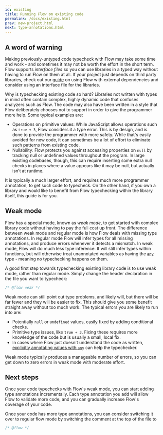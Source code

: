 ```yaml
---
id: existing
title: Running Flow on existing code
permalink: /docs/existing.html
prev: new-project.html
next: type-annotations.html
---
```


## A word of warning

Making previously-untyped code typecheck with Flow may take some time and work - and sometimes it may not be worth the effort in the short term. Flow supports *interface files* so you can use libraries in a typed way without having to run Flow on them at all. If your project just depends on third party libraries, check out our [guide](third-party.html) on using Flow with external dependencies and consider using an interface file for the libraries.

Why is typechecking existing code so hard? Libraries not written with types in mind often contain complex, highly dynamic code that confuses analyzers such as Flow. The code may also have been written in a style that Flow deliberately chooses not to support in order to give the programmer more help. Some typical examples are:

* Operations on primitive values: While JavaScript allows operations such as `true + 3`, Flow considers it a type error. This is by design, and is done to provide the programmer with more safety. While that's easily avoided for new code, it can sometimes be a lot of effort to eliminate such patterns from existing code.
* Nullability: Flow protects you against accessing properties on `null` by tracking null or undefined values throughout the program. In large existing codebases, though, this can require inserting some extra null checks in places where a value appears like it may be null, but actually isn't at runtime.

It is typically a much larger effort, and requires much more programmer annotation, to get such code to typecheck. On the other hand, if you own a library and would like to benefit from Flow typechecking within the library itself, this guide is for you.

## Weak mode

Flow has a special mode, known as *weak mode*, to get started with complex library code without having to pay the full cost up front. The difference between weak mode and regular mode is how Flow deals with missing type annotations. In regular mode Flow will infer types for all missing annotations, and produce errors whenever it detects a mismatch. In weak mode, Flow will do much less type inference. It will still infer types within functions, but will otherwise treat unannotated variables as having the [`any`](quick-reference.html#any) type - meaning no typechecking happens on them.

A good first step towards typechecking existing library code is to use weak mode, rather than regular mode. Simply change the header declaration in the file you want to typecheck:

```js +line_numbers
/* @flow weak */
```

Weak mode can still point out type problems, and likely will, but there will be far fewer and they will be easier to fix. This should give you some benefit straight away without too much work. The typical errors you are likely to run into are:

* Potentially `null` or `undefined` values, easily fixed by adding conditional checks.
* Primitive type issues, like `true + 3`. Fixing these requires more knowledge of the code but is usually a small, local fix.
* In cases where Flow just doesn't understand the code as written, [explicitly annotating values with `any`](/blog/2015/02/18/Typecasts.html) can help the typechecker.

Weak mode typically produces a manageable number of errors, so you can get down to zero errors in weak mode with moderate effort.

## Next steps

Once your code typechecks with Flow's weak mode, you can start adding type annotations incrementally. Each type annotation you add will allow Flow to validate more code, and you can gradually increase Flow's coverage of your code.

Once your code has more type annotations, you can consider switching it over to regular flow mode by switching the comment at the top of the file to

```js +line_numbers
/* @flow */
```
